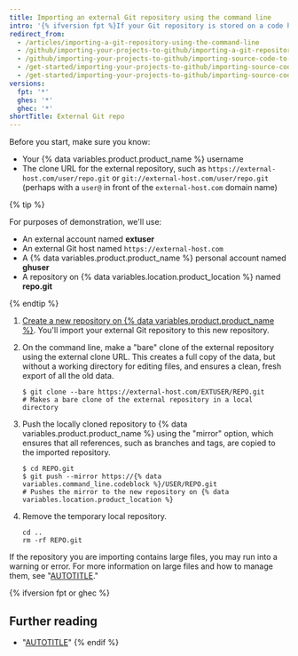 ```yaml
---
title: Importing an external Git repository using the command line
intro: '{% ifversion fpt %}If your Git repository is stored on a code hosting service that is not accessible from the public internet, you can import the repository using Git on the command line.{% else %}If your source code is tracked in a Git repository, you can import the repository using Git on the command line.{% endif %}'
redirect_from:
  - /articles/importing-a-git-repository-using-the-command-line
  - /github/importing-your-projects-to-github/importing-a-git-repository-using-the-command-line
  - /github/importing-your-projects-to-github/importing-source-code-to-github/importing-a-git-repository-using-the-command-line
  - /get-started/importing-your-projects-to-github/importing-source-code-to-github/importing-a-git-repository-using-the-command-line
  - /get-started/importing-your-projects-to-github/importing-source-code-to-github/importing-an-external-git-repository-using-the-command-line
versions:
  fpt: '*'
  ghes: '*'
  ghec: '*'
shortTitle: External Git repo
---
```

Before you start, make sure you know:

- Your {% data variables.product.product_name %} username
- The clone URL for the external repository, such as `https://external-host.com/user/repo.git` or `git://external-host.com/user/repo.git` (perhaps with a `user@` in front of the `external-host.com` domain name)

{% tip %}

For purposes of demonstration, we'll use:

- An external account named **extuser**
- An external Git host named `https://external-host.com`
- A {% data variables.product.product_name %} personal account named **ghuser**
- A repository on {% data variables.location.product_location %} named **repo.git**

{% endtip %}

1. [Create a new repository on {% data variables.product.product_name %}](/repositories/creating-and-managing-repositories/creating-a-new-repository). You'll import your external Git repository to this new repository.
1. On the command line, make a "bare" clone of the external repository using the external clone URL. This creates a full copy of the data, but without a working directory for editing files, and ensures a clean, fresh export of all the old data.

   ```shell
   $ git clone --bare https://external-host.com/EXTUSER/REPO.git
   # Makes a bare clone of the external repository in a local directory
   ```

1. Push the locally cloned repository to {% data variables.product.product_name %} using the "mirror" option, which ensures that all references, such as branches and tags, are copied to the imported repository.

   ```shell
   $ cd REPO.git
   $ git push --mirror https://{% data variables.command_line.codeblock %}/USER/REPO.git
   # Pushes the mirror to the new repository on {% data variables.location.product_location %}
   ```

1. Remove the temporary local repository.

   ```shell
   cd ..
   rm -rf REPO.git
   ```

If the repository you are importing contains large files, you may run into a warning or error. For more information on large files and how to manage them, see "[AUTOTITLE](/repositories/working-with-files/managing-large-files/about-large-files-on-github)."

{% ifversion fpt or ghec %}

## Further reading

- "[AUTOTITLE](/get-started/using-git/troubleshooting-the-2-gb-push-limit)"
{% endif %}
